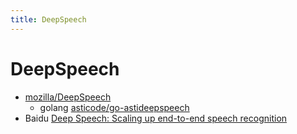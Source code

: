 ```yaml
---
title: DeepSpeech
---
```


# DeepSpeech
- [mozilla/DeepSpeech](https://github.com/mozilla/DeepSpeech)
  - golang [asticode/go-astideepspeech](https://github.com/asticode/go-astideepspeech)
- Baidu [Deep Speech: Scaling up end-to-end speech recognition](https://arxiv.org/abs/1412.5567)
